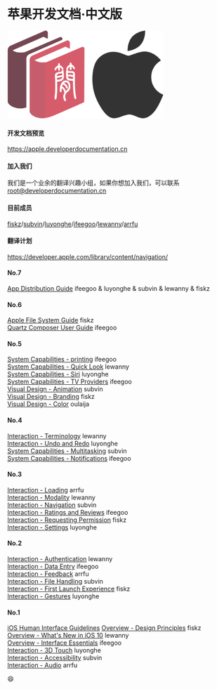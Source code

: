 # 苹果开发文档·中文版


<img src="logo-developer-documentation-apple.png" width="" height="200"/>

#### 开发文档预览

https://apple.developerdocumentation.cn

#### 加入我们
我们是一个业余的翻译兴趣小组，如果你想加入我们，可以联系 root@developerdocumentation.cn

#### 目前成员

[fiskz](https://github.com/fiskz)/[subvin](https://github.com/subvin)/[luyonghe](https://github.com/luyonghe)/[ifeegoo](https://github.com/ifeegoo)/[lewanny](https://github.com/lewanny)/[arrfu](https://github.com/arrfu)

#### 翻译计划

https://developer.apple.com/library/content/navigation/


#### No.7

[App Distribution Guide](https://developer.apple.com/library/content/documentation/IDEs/Conceptual/AppDistributionGuide/Introduction/Introduction.html) ifeegoo & luyonghe & subvin & lewanny & fiskz

#### No.6

[Apple File System Guide](https://developer.apple.com/library/content/documentation/FileManagement/Conceptual/APFS_Guide/Introduction/Introduction.html#//apple_ref/doc/uid/TP40016999) fiskz  
[Quartz Composer User Guide](https://developer.apple.com/library/content/documentation/GraphicsImaging/Conceptual/QuartzComposerUserGuide/qc_intro/qc_intro.html) ifeegoo

#### No.5

[System Capabilities - printing](https://developer.apple.com/ios/human-interface-guidelines/features/printing/) ifeegoo  
[System Capabilities - Quick Look](https://developer.apple.com/ios/human-interface-guidelines/features/quick-look/) lewanny  
[System Capabilities - Siri](https://developer.apple.com/ios/human-interface-guidelines/features/siri/) luyonghe  
[System Capabilities - TV Providers](https://developer.apple.com/ios/human-interface-guidelines/features/tvproviders/) ifeegoo  
[Visual Design - Animation](https://developer.apple.com/ios/human-interface-guidelines/visual-design/animation/)  subvin  
[Visual Design - Branding](https://developer.apple.com/ios/human-interface-guidelines/visual-design/branding/)  fiskz  
[Visual Design - Color](https://developer.apple.com/ios/human-interface-guidelines/visual-design/color/)  oulaija  




#### No.4

[Interaction - Terminology](https://developer.apple.com/ios/human-interface-guidelines/interaction/terminology/) lewanny  
[Interaction - Undo and Redo](https://developer.apple.com/ios/human-interface-guidelines/interaction/undo-and-redo/) luyonghe  
[System Capabilities - Multitasking](https://developer.apple.com/ios/human-interface-guidelines/features/multitasking/)  subvin  
[System Capabilities - Notifications](https://developer.apple.com/ios/human-interface-guidelines/features/notifications/) ifeegoo  


#### No.3

[Interaction - Loading](https://developer.apple.com/ios/human-interface-guidelines/interaction/loading/) arrfu  
[Interaction - Modality](https://developer.apple.com/ios/human-interface-guidelines/interaction/modality/) lewanny   
[Interaction - Navigation](https://developer.apple.com/ios/human-interface-guidelines/interaction/navigation/)  subvin  
[Interaction - Ratings and Reviews](https://developer.apple.com/ios/human-interface-guidelines/interaction/ratings-and-reviews/) ifeegoo  
[Interaction - Requesting Permission](https://developer.apple.com/ios/human-interface-guidelines/interaction/requesting-permission/) fiskz  
[Interaction - Settings](https://developer.apple.com/ios/human-interface-guidelines/interaction/settings/) luyonghe



#### No.2

[Interaction - Authentication](https://developer.apple.com/ios/human-interface-guidelines/interaction/authentication/) lewanny  
[Interaction - Data Entry](https://developer.apple.com/ios/human-interface-guidelines/interaction/data-entry/) ifeegoo  
[Interaction - Feedback](https://developer.apple.com/ios/human-interface-guidelines/interaction/feedback/) arrfu  
[Interaction - File Handling](https://developer.apple.com/ios/human-interface-guidelines/interaction/file-handling/) subvin  
[Interaction - First Launch Experience](https://developer.apple.com/ios/human-interface-guidelines/interaction/first-launch-experience/) fiskz  
[Interaction - Gestures](https://developer.apple.com/ios/human-interface-guidelines/interaction/gestures/) luyonghe


#### No.1

[iOS Human Interface Guidelines](https://developer.apple.com/ios/human-interface-guidelines/overview/design-principles/) 
[Overview - Design Principles](https://developer.apple.com/ios/human-interface-guidelines/overview/design-principles/) fiskz  
[Overview - What's New in iOS 10](https://developer.apple.com/ios/human-interface-guidelines/overview/whats-new/) lewanny  
[Overview - Interface Essentials](https://developer.apple.com/ios/human-interface-guidelines/overview/interface-essentials/) ifeegoo  
[Interaction - 3D Touch](https://developer.apple.com/ios/human-interface-guidelines/interaction/3d-touch/) luyonghe  
[Interaction - Accessibility](https://developer.apple.com/ios/human-interface-guidelines/interaction/accessibility/) subvin  
[Interaction - Audio](https://developer.apple.com/ios/human-interface-guidelines/interaction/audio/) arrfu

:smile:
